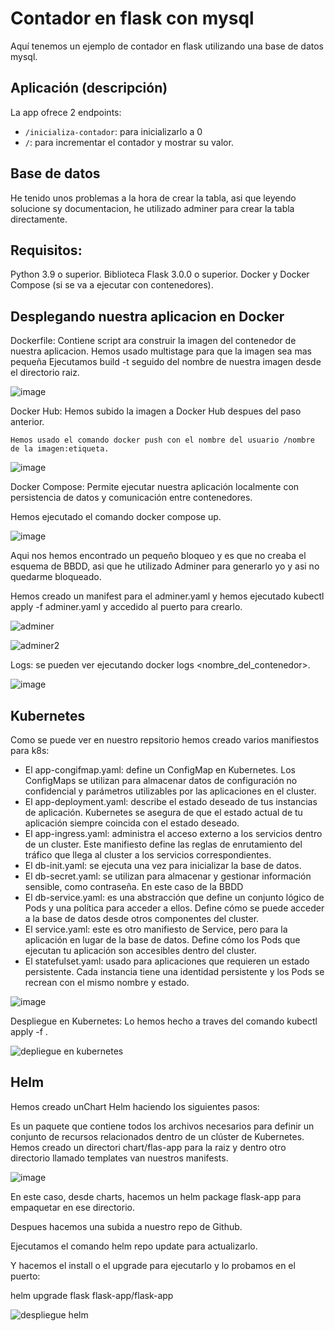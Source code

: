 # Contador en flask con mysql

Aquí tenemos un ejemplo de contador en flask utilizando una base de datos mysql.

## Aplicación (descripción)

La app ofrece 2 endpoints:
- `/inicializa-contador`: para inicializarlo a 0
- `/`: para incrementar el contador y mostrar su valor.

## Base de datos

He tenido unos problemas a la hora de crear la tabla, asi que leyendo solucione sy documentacion, he utilizado adminer para crear la tabla directamente.

## Requisitos:

Python 3.9 o superior.
Biblioteca Flask 3.0.0 o superior.
Docker y Docker Compose (si se va a ejecutar con contenedores).

## Desplegando nuestra aplicacion en Docker

Dockerfile: Contiene script ara construir la imagen del contenedor de nuestra aplicacion.
    Hemos usado multistage para que la imagen sea mas pequeña
    Ejecutamos build -t seguido del nombre de nuestra imagen desde el directorio raiz.

![image](https://github.com/jesusod/Contenedores_JesusOtero/assets/99189407/469861bb-24d4-410e-ad36-8e565399639b)

Docker Hub: Hemos subido la imagen a Docker Hub despues del paso anterior.

    Hemos usado el comando docker push con el nombre del usuario /nombre de la imagen:etiqueta.

![image](https://github.com/jesusod/Contenedores_JesusOtero/assets/99189407/a4b1f8f7-010b-404b-a6bf-9635ae96ce20)

Docker Compose: Permite ejecutar nuestra aplicación localmente con persistencia de datos y comunicación entre contenedores.

  Hemos ejecutado el comando docker compose up.

  ![image](https://github.com/jesusod/Contenedores_JesusOtero/assets/99189407/af966733-2fbc-48b0-8f18-aa35acd6f951)


Aqui nos hemos encontrado un pequeño bloqueo y es que no creaba el esquema de BBDD, asi que he utilizado Adminer para generarlo yo y asi no quedarme bloqueado.

  Hemos creado un manifest para el adminer.yaml y hemos ejecutado kubectl apply -f adminer.yaml y accedido al puerto para crearlo.

![adminer](https://github.com/jesusod/Contenedores_JesusOtero/assets/99189407/43410e6d-a054-4d80-97fd-a5f8d7782003)

![adminer2](https://github.com/jesusod/Contenedores_JesusOtero/assets/99189407/3903bad3-8e79-4265-98be-9f778a0799ec)

Logs: se pueden ver ejecutando docker logs <nombre_del_contenedor>.

![image](https://github.com/jesusod/Contenedores_JesusOtero/assets/99189407/922dd536-ec70-41e7-8a17-98fa8e6968fa)

## Kubernetes

Como se puede ver en nuestro repsitorio hemos creado varios manifiestos para k8s:

- El app-congifmap.yaml: define un ConfigMap en Kubernetes. Los ConfigMaps se utilizan para almacenar datos de configuración no confidencial y parámetros utilizables por las aplicaciones en el cluster.
- El app-deployment.yaml: describe el estado deseado de tus instancias de aplicación. Kubernetes se asegura de que el estado actual de tu aplicación siempre coincida con el estado deseado.
- El app-ingress.yaml: administra el acceso externo a los servicios dentro de un cluster. Este manifiesto define las reglas de enrutamiento del tráfico que llega al cluster a los servicios correspondientes.
- El db-init.yaml: se ejecuta una vez para inicializar la base de datos.
- El db-secret.yaml: se utilizan para almacenar y gestionar información sensible, como contraseña. En este caso de la BBDD
- El db-service.yaml: es una abstracción que define un conjunto lógico de Pods y una política para acceder a ellos. Define cómo se puede acceder a la base de datos desde otros componentes del cluster.
- El service.yaml: este es otro manifiesto de Service, pero para la aplicación en lugar de la base de datos. Define cómo los Pods que ejecutan tu aplicación son accesibles dentro del cluster.
- El statefulset.yaml: usado para aplicaciones que requieren un estado persistente. Cada instancia tiene una identidad persistente y los Pods se recrean con el mismo nombre y estado.

![image](https://github.com/jesusod/Contenedores_JesusOtero/assets/99189407/d759f66e-6d0c-43ca-af6c-7174141f854e)

Despliegue en Kubernetes:
  Lo hemos hecho a traves del comando kubectl apply -f .

![depliegue en kubernetes](https://github.com/jesusod/Contenedores_JesusOtero/assets/99189407/5ad1706e-af27-4509-a1b5-25929a49a50b)

## Helm

Hemos creado unChart Helm haciendo los siguientes pasos:

  Es un paquete que contiene todos los archivos necesarios para definir un conjunto de recursos relacionados dentro de un clúster de Kubernetes.
  Hemos creado un directori chart/flas-app para la raiz y dentro otro directorio llamado templates van nuestros manifests.

![image](https://github.com/jesusod/Contenedores_JesusOtero/assets/99189407/c6dea7b0-9da8-4c7e-be27-a96da31cea6a)

En este caso, desde charts, hacemos un helm package flask-app para empaquetar en ese directorio.

Despues hacemos una subida a nuestro repo de Github.

Ejecutamos el comando helm repo update para actualizarlo.

Y hacemos el install o el upgrade para ejecutarlo y lo probamos en el puerto:

helm upgrade flask flask-app/flask-app


![despliegue helm](https://github.com/jesusod/Contenedores_JesusOtero/assets/99189407/e71cba0c-482a-4b45-9c35-20f520cd856d)









